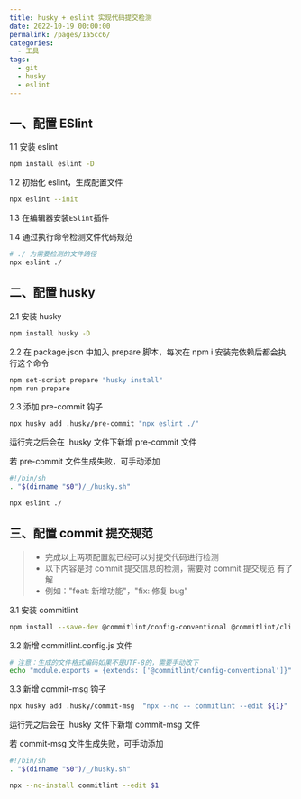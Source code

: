 ```yaml
---
title: husky + eslint 实现代码提交检测
date: 2022-10-19 00:00:00
permalink: /pages/1a5cc6/
categories: 
  - 工具
tags: 
  - git
  - husky
  - eslint
---
```


## 一、配置 ESlint

1.1 安装 eslint

```bash
npm install eslint -D
```

1.2 初始化 eslint，生成配置文件

```bash
npx eslint --init
```

1.3 在编辑器安装`ESlint`插件

1.4 通过执行命令检测文件代码规范

```bash
# ./ 为需要检测的文件路径
npx eslint ./
```

## 二、配置 husky

2.1 安装 husky

```bash
npm install husky -D
```

2.2 在 package.json 中加入 prepare 脚本，每次在 npm i 安装完依赖后都会执行这个命令

```bash
npm set-script prepare "husky install"
npm run prepare
```

2.3 添加 pre-commit 钩子

```bash
npx husky add .husky/pre-commit "npx eslint ./"
```

运行完之后会在 .husky 文件下新增 pre-commit 文件

若 pre-commit 文件生成失败，可手动添加

```bash
#!/bin/sh
. "$(dirname "$0")/_/husky.sh"

npx eslint ./
```

## 三、配置 commit 提交规范

> - 完成以上两项配置就已经可以对提交代码进行检测
> - 以下内容是对 commit 提交信息的检测，需要对 commit 提交规范 有了解
> - 例如："feat: 新增功能"，"fix: 修复 bug"

3.1 安装 commitlint

```bash
npm install --save-dev @commitlint/config-conventional @commitlint/cli
```

3.2 新增 commitlint.config.js 文件

```bash
# 注意：生成的文件格式编码如果不是UTF-8的，需要手动改下
echo "module.exports = {extends: ['@commitlint/config-conventional']}" > commitlint.config.js
```

3.3 新增 commit-msg 钩子

```bash
npx husky add .husky/commit-msg  "npx --no -- commitlint --edit ${1}"
```

运行完之后会在 .husky 文件下新增 commit-msg 文件

若 commit-msg 文件生成失败，可手动添加

```bash
#!/bin/sh
. "$(dirname "$0")/_/husky.sh"

npx --no-install commitlint --edit $1
```
